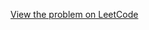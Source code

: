 [View the problem on LeetCode](https://leetcode.com/problems/subtract-the-product-and-sum-of-digits-of-an-integer/)


